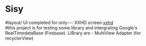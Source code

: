 # Sisy
#layout/ UI completed for only--- XXHD screen [xxhd](https://github.com/ashokas058/Sisy/tree/master/app/src/main/res/layout-xxhdpi)\
#this project is for testing some library and intergrating Google's RealTimedataBase (Firebase).
LiBrary are - MultiView Adapter (for recyclerView)

